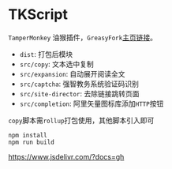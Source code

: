 # TKScript

`TamperMonkey` 油猴插件，`GreasyFork`[主页链接](https://greasyfork.org/zh-CN/users/584991-windrunnermax)。

* `dist`: 打包后模块
* `src/copy`: 文本选中复制
* `src/expansion`: 自动展开阅读全文
* `src/captcha`: 强智教务系统验证码识别
* `src/site-director`: 去除链接跳转页面
* `src/completion`: 阿里矢量图标库添加`HTTP`按钮

`copy`脚本需`rollup`打包使用，其他脚本引入即可
```shell
npm install
npm run build
```

https://www.jsdelivr.com/?docs=gh
